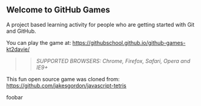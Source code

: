 ## Welcome to GitHub Games

A project based learning activity for people who are getting started with Git and GitHub.

You can play the game at: https://githubschool.github.io/github-games-kt2davie/

>> _*SUPPORTED BROWSERS*: Chrome, Firefox, Safari, Opera and IE9+_

This fun open source game was cloned from: https://github.com/jakesgordon/javascript-tetris

foobar
